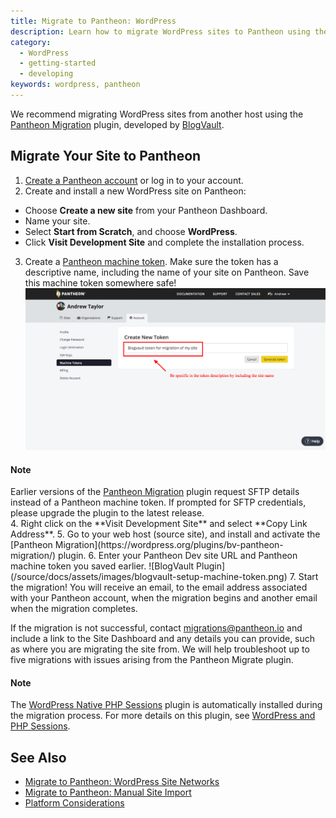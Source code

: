 ```yaml
---
title: Migrate to Pantheon: WordPress
description: Learn how to migrate WordPress sites to Pantheon using the Pantheon Migration plugin from BlogVault.
category:
  - WordPress
  - getting-started
  - developing
keywords: wordpress, pantheon
---
```

We recommend migrating WordPress sites from another host using the [Pantheon Migration](https://wordpress.org/plugins/bv-pantheon-migration/) plugin, developed by [BlogVault](https://blogvault.net/).

## Migrate Your Site to Pantheon

1. [Create a Pantheon account](https://dashboard.pantheon.io/register) or log in to your account.
2. Create and install a new WordPress site on Pantheon:
 - Choose **Create a new site** from your Pantheon Dashboard.
 - Name your site.
 - Select **Start from Scratch**, and choose **WordPress**.
 - Click **Visit Development Site** and complete the installation process.
3. Create a [Pantheon machine token](https://pantheon.io/docs/machine-tokens/). Make sure the token has a descriptive name, including the name of your site on Pantheon. Save this machine token somewhere safe!
 ![Create a machine token](/source/docs/assets/images/pantheon-create-machine-token.png)
 <div class="alert alert-info" role="alert">
 <h4>Note</h4>  
 Earlier versions of the <a href="https://wordpress.org/plugins/bv-pantheon-migration/">Pantheon Migration</a> plugin request SFTP details instead of a Pantheon machine token. If prompted for SFTP credentials, please upgrade the plugin to the latest release.
 </div>
4. Right click on the **Visit Development Site** and select **Copy Link Address**.
5. Go to your web host (source site), and install and activate the [Pantheon Migration](https://wordpress.org/plugins/bv-pantheon-migration/) plugin.
6. Enter your Pantheon Dev site URL and Pantheon machine token you saved earlier.
![BlogVault Plugin](/source/docs/assets/images/blogvault-setup-machine-token.png)
7. Start the migration! You will receive an email, to the email address associated with your Pantheon account, when the migration begins and another email when the migration completes.

If the migration is not successful, contact <migrations@pantheon.io> and include a link to the Site Dashboard and any details you can provide, such as where you are migrating the site from. We will help troubleshoot up to five migrations with issues arising from the Pantheon Migrate plugin.

<div class="alert alert-info" role="alert">
<h4>Note</h4>  
The <a href="https://wordpress.org/plugins/wp-native-php-sessions/">WordPress Native PHP Sessions</a> plugin is automatically installed during the migration process. For more details on this plugin, see <a href="/docs/wordpress-sessions/">WordPress and PHP Sessions</a>.
</div>

## See Also

- [Migrate to Pantheon: WordPress Site Networks](/docs/migrate-wordpress-site-networks)
- [Migrate to Pantheon: Manual Site Import](/docs/manual-import)
- [Platform Considerations](/docs/platform-considerations)
